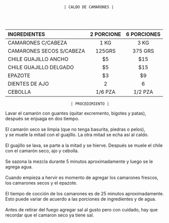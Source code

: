 <BR>

                              | CALDO DE CAMARONES |
<BR>
<BR>

|         INGREDIENTES         | 2 PORCIONE  | 6 PORCIONES |
|:-----------------------------|:-----------:|:-----------:|
|CAMARONES C/CABEZA            |1 KG         | 3 KG        |
|CAMARONES SECOS S/CABEZA      |125GRS       |375 GRS      |
|CHILE GUAJILLO ANCHO          |$5           |$15          |
|CHILE GUAJILLO DELGADO        |$5           |$15          |
|EPAZOTE                       |$3           |$9           |
|DIENTES DE AJO                |2            |6            |
|CEBOLLA                       |1/6 PZA      |1/2 PZA      |



                                 | PROCEDIMIENTO |




Lavar el camarón con guantes (quitar excremento, bigotes y patas), <br>
después se enjuaga en dos tiempo.<br>
<br>
El camarón seco se limpia (que no tenga basurita, piedras o pelos),<br>
y se muele la mitad con el guajillo. La otra mitad se echa así al caldo.<br>
<br>
El guajillo se lava, se parte a la mitad y se hierve. Después se muele el chile con el  camarón seco, ajo y cebolla.<br>
<br>
Se sazona la mezcla durante 5 minutos aproximadamente y luego se le agrega agua.<br>
<br>
Cuando empieza a hervir es momento de agregar los camarones frescos, los camarones secos y el epazote.<br>
<br>
El tiempo de cocción de los camarones es de 25 minutos aproximadamente. Esto puede variar de acuerdo a las porciones de ingredientes y de agua.<br>
<br>
Antes de retirar del fuego agregar sal al gusto pero con cuidado, hay que recordar que el camaron seco ya tiene sal.<br>
